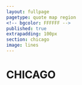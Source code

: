 ```yaml
---
layout: fullpage
pagetype: quote map region
<!-- bgcolor: FFFFFF -->
published: true
extrapadding: 100px
section: chicago
image: lines
---
```


<div id="chicago"></div>

# CHICAGO
